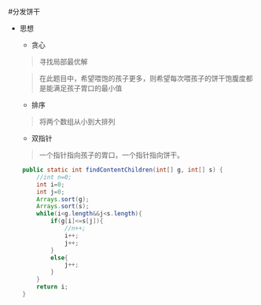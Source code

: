 #分发饼干
+ 思想
    + 贪心
    >寻找局部最优解

    >在此题目中，希望喂饱的孩子更多，则希望每次喂孩子的饼干饱腹度都是能满足孩子胃口的最小值
    + 排序
    > 将两个数组从小到大排列
    + 双指针
    >一个指针指向孩子的胃口，一个指针指向饼干。

```java
    public static int findContentChildren(int[] g, int[] s) {
        //int n=0;
        int i=0;
        int j=0;
        Arrays.sort(g);
        Arrays.sort(s);
        while(i<g.length&&j<s.length){
            if(g[i]<=s[j]){
                //n++;
                i++;
                j++;
            }
            else{
                j++;
            }
        }
        return i;
    }
```